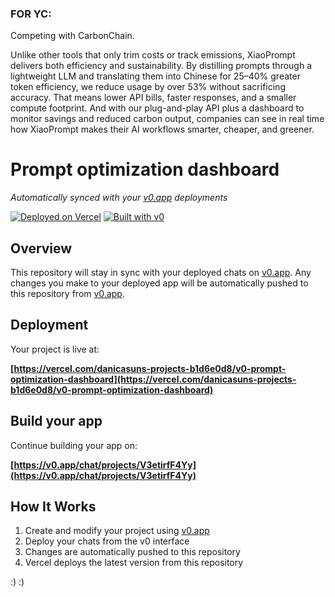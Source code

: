 ### FOR YC:

Competing with CarbonChain.

Unlike other tools that only trim costs or track emissions, XiaoPrompt delivers both efficiency and sustainability. By distilling prompts through a lightweight LLM and translating them into Chinese for 25–40% greater token efficiency, we reduce usage by over 53% without sacrificing accuracy. That means lower API bills, faster responses, and a smaller compute footprint. And with our plug-and-play API plus a dashboard to monitor savings and reduced carbon output, companies can see in real time how XiaoPrompt makes their AI workflows smarter, cheaper, and greener.


# Prompt optimization dashboard

*Automatically synced with your [v0.app](https://v0.app) deployments*

[![Deployed on Vercel](https://img.shields.io/badge/Deployed%20on-Vercel-black?style=for-the-badge&logo=vercel)](https://vercel.com/danicasuns-projects-b1d6e0d8/v0-prompt-optimization-dashboard)
[![Built with v0](https://img.shields.io/badge/Built%20with-v0.app-black?style=for-the-badge)](https://v0.app/chat/projects/V3etirfF4Yy)

## Overview

This repository will stay in sync with your deployed chats on [v0.app](https://v0.app).
Any changes you make to your deployed app will be automatically pushed to this repository from [v0.app](https://v0.app).

## Deployment

Your project is live at:

**[https://vercel.com/danicasuns-projects-b1d6e0d8/v0-prompt-optimization-dashboard](https://vercel.com/danicasuns-projects-b1d6e0d8/v0-prompt-optimization-dashboard)**

## Build your app

Continue building your app on:

**[https://v0.app/chat/projects/V3etirfF4Yy](https://v0.app/chat/projects/V3etirfF4Yy)**

## How It Works

1. Create and modify your project using [v0.app](https://v0.app)
2. Deploy your chats from the v0 interface
3. Changes are automatically pushed to this repository
4. Vercel deploys the latest version from this repository




:)
:)